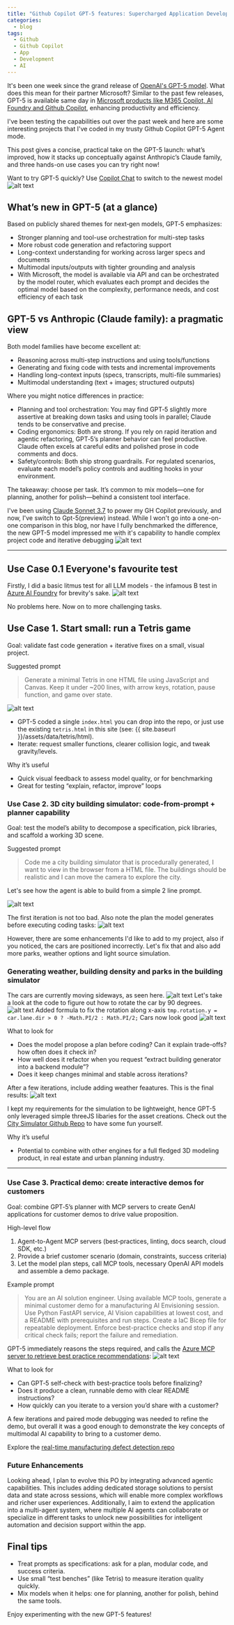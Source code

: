 ```yaml
---
title: "Github Copilot GPT-5 features: Supercharged Application Development"
categories:
  - blog
tags:
  - Github
  - Github Copilot
  - App
  - Development
  - AI
---
```


It's been one week since the grand release of [OpenAI's GPT-5 model](https://openai.com/gpt-5/). What does this mean for their partner Microsoft? Similar to the past few releases, GPT-5 is available same day in [Microsoft products like M365 Copilot, AI Foundry and Github Copilot](https://news.microsoft.com/source/features/ai/openai-gpt-5/), enhancing productivity and efficiency.

I've been testing the capabilities out over the past week and here are some interesting projects that I've coded in my trusty Github Copilot GPT-5 Agent mode.

This post gives a concise, practical take on the GPT-5 launch: what’s improved, how it stacks up conceptually against Anthropic’s Claude family, and three hands-on use cases you can try right now!

Want to try GPT-5 quickly? Use [Copilot Chat](https://m365.cloud.microsoft/chat/?fromcode=m365copilot) to switch to the newest model
![alt text](/assets/images/2025-08-12/13.png)

## What’s new in GPT-5 (at a glance)

Based on publicly shared themes for next‑gen models, GPT‑5 emphasizes:

- Stronger planning and tool-use orchestration for multi-step tasks
- More robust code generation and refactoring support
- Long-context understanding for working across larger specs and documents
- Multimodal inputs/outputs with tighter grounding and analysis
- With Microsoft, the model is available via API and can be orchestrated by the model router, which evaluates each prompt and decides the optimal model based on the complexity, performance needs, and cost efficiency of each task

## GPT-5 vs Anthropic (Claude family): a pragmatic view

Both model families have become excellent at:

- Reasoning across multi-step instructions and using tools/functions
- Generating and fixing code with tests and incremental improvements
- Handling long-context inputs (specs, transcripts, multi-file summaries)
- Multimodal understanding (text + images; structured outputs)

Where you might notice differences in practice:

- Planning and tool orchestration: You may find GPT‑5 slightly more assertive at breaking down tasks and using tools in parallel; Claude tends to be conservative and precise.
- Coding ergonomics: Both are strong. If you rely on rapid iteration and agentic refactoring, GPT‑5’s planner behavior can feel productive. Claude often excels at careful edits and polished prose in code comments and docs.
- Safety/controls: Both ship strong guardrails. For regulated scenarios, evaluate each model’s policy controls and auditing hooks in your environment.

The takeaway: choose per task. It’s common to mix models—one for planning, another for polish—behind a consistent tool interface.

I've been using [Claude Sonnet 3.7](https://www.anthropic.com/claude/sonnet) to power my GH Copilot previously, and now, I've switch to Gpt-5(preview) instead. While I won't go into a one-on-one comparison in this blog, nor have I fully benchmarked the difference, the new GPT-5 model impressed me with it's capability to handle complex project code and iterative debugging ![alt text](/assets/images/2025-08-12/12.png)

---

## Use Case 0.1 Everyone's favourite test

Firstly, I did a basic litmus test for all LLM models - the infamous B test in [Azure AI Foundry](https://azure.microsoft.com/en-us/blog/gpt-5-in-azure-ai-foundry-the-future-of-ai-apps-and-agents-starts-here/) for brevity's sake.
![alt text](/assets/images/2025-08-12/11.png)

No problems here. Now on to more challenging tasks.

## Use Case 1. Start small: run a Tetris game

Goal: validate fast code generation + iterative fixes on a small, visual project.

Suggested prompt

> Generate a minimal Tetris in one HTML file using JavaScript and Canvas. Keep it under ~200 lines, with arrow keys, rotation, pause function, and game over state.

![alt text](/assets/images/2025-08-12/tetris.gif)

- GPT-5 coded a single `index.html` you can drop into the repo, or just use the existing `tetris.html` in this site (see: {{ site.baseurl }}/assets/data/tetris/html).
- Iterate: request smaller functions, clearer collision logic, and tweak gravity/levels.

Why it’s useful

- Quick visual feedback to assess model quality, or for benchmarking
- Great for testing “explain, refactor, improve” loops

### Use Case 2. 3D city building simulator: code-from-prompt + planner capability

Goal: test the model’s ability to decompose a specification, pick libraries, and scaffold a working 3D scene.

Suggested prompt

> Code me a city building simulator that is procedurally generated, I want to view in the browser from a HTML file. The buildings should be realistic and I can move the camera to explore the city.

Let's see how the agent is able to build from a simple 2 line prompt.

![alt text](/assets/images/2025-08-12/city1.gif)

The first iteration is not too bad. Also note the plan the model generates before executing coding tasks:
![alt text](/assets/images/2025-08-12/10.png)

However, there are some enhancements I'd like to add to my project, also if you noticed, the cars are positioned incorrectly. Let's fix that and also add more parks, weather options and light source simulation.

### Generating weather, building density and parks in the building simulator

The cars are currently moving sideways, as seen here.
![alt text](/assets/images/2025-08-12/8.png)
Let's take a look at the code to figure out how to rotate the car by 90 degrees.
![alt text](/assets/images/2025-08-12/7.png)
Added formula to fix the rotation along x-axis
``` tmp.rotation.y = car.lane.dir > 0 ? -Math.PI/2 : Math.PI/2; ```
Cars now look good
![alt text](/assets/images/2025-08-12/9.png)

What to look for

- Does the model propose a plan before coding? Can it explain trade-offs? how often does it check in?
- How well does it refactor when you request “extract building generator into a backend module”?
- Does it keep changes minimal and stable across iterations?

After a few iterations, include adding weather feaatures. This is the final results:
![alt text](/assets/images/2025-08-12/city2.gif)

I kept my requirements for the simulation to be lightweight, hence GPT-5 only leveraged simple threeJS libaries for the asset creations. Check out the [City Simulator Github Repo](https://github.com/delynchoong/3D-City-Building-Simulator) to have some fun yourself.

Why it’s useful
- Potential to combine with other engines for a full fledged 3D modeling product, in real estate and urban planning industry.

---

### Use Case 3. Practical demo: create interactive demos for customers

Goal: combine GPT‑5’s planner with  MCP servers to create GenAI applications for customer demos to drive value proposition.

High-level flow

1. Agent-to-Agent MCP servers (best‑practices, linting, docs search, cloud SDK, etc.)
2. Provide a brief customer scenario (domain, constraints, success criteria)
3. Let the model plan steps, call MCP tools, necessary OpenAI API models and assemble a demo package.

Example prompt

> You are an AI solution engineer. Using available MCP tools, generate a minimal customer demo for a manufacturing AI Envisioning session. Use Python FastAPI service, AI Vision capabilities at lowest cost, and a README with prerequisites and run steps. Create a IaC Bicep file for repeatable deployment. Enforce best-practice checks and stop if any critical check fails; report the failure and remediation.

GPT-5 immediately reasons the steps required, and calls the [Azure MCP server to retrieve best practice recommendations](https://learn.microsoft.com/en-us/azure/developer/azure-mcp-server/tools/azure-best-practices):
![alt text](/assets/images/2025-08-12/6.png)

What to look for

- Can GPT‑5 self-check with best-practice tools before finalizing?
- Does it produce a clean, runnable demo with clear README instructions?
- How quickly can you iterate to a version you’d share with a customer?

A few iterations and paired mode debugging was needed to refine the demo, but overall it was a good enough to demonstrate the key concepts of multimodal AI capability to bring to a customer demo. 

Explore the [real-time manufacturing defect detection repo](https://github.com/delynchoong/real-time-manufacturing-defect-detection)

### Future Enhancements

Looking ahead, I plan to evolve this PO by integrating advanced agentic capabilities. This includes adding dedicated storage solutions to persist data and state across sessions, which will enable more complex workflows and richer user experiences. Additionally, I aim to extend the application into a multi-agent system, where multiple AI agents can collaborate or specialize in different tasks to unlock new possibilities for intelligent automation and decision support within the app.

## Final tips

- Treat prompts as specifications: ask for a plan, modular code, and success criteria.
- Use small “test benches” (like Tetris) to measure iteration quality quickly.
- Mix models when it helps: one for planning, another for polish, behind the same tools.

Enjoy experimenting with the new GPT-5 features!
